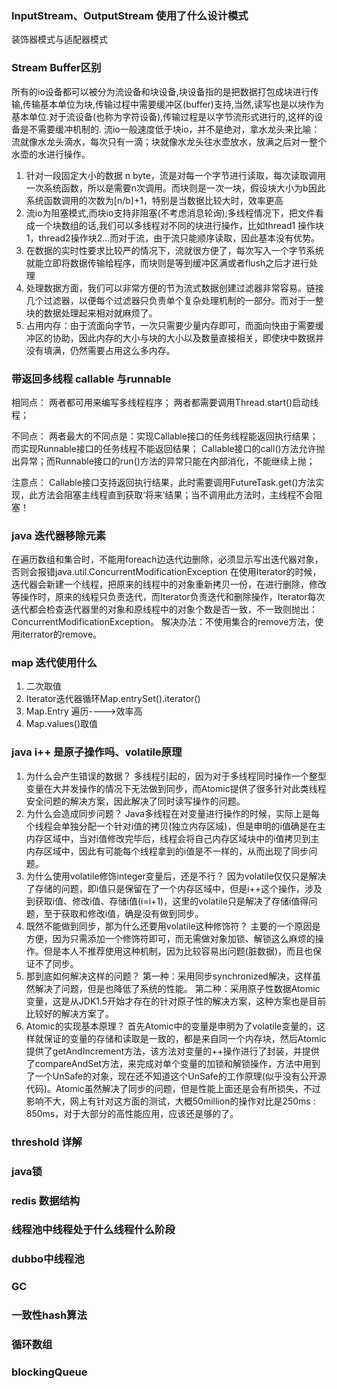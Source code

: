 
### InputStream、OutputStream 使用了什么设计模式
装饰器模式与适配器模式

### Stream Buffer区别
所有的io设备都可以被分为流设备和块设备,块设备指的是把数据打包成块进行传输,传输基本单位为块,传输过程中需要缓冲区(buffer)支持,当然,读写也是以块作为基本单位.对于流设备(也称为字符设备),传输过程是以字节流形式进行的,这样的设备是不需要缓冲机制的.
流io一般速度低于块io，并不是绝对，拿水龙头来比喻：流就像水龙头滴水，每次只有一滴；块就像水龙头往水壶放水，放满之后对一整个水壶的水进行操作。
1. 针对一段固定大小的数据 n byte，流是对每一个字节进行读取，每次读取调用一次系统函数，所以是需要n次调用。而块则是一次一块，假设块大小为b因此系统函数调用的次数为[n/b]+1，特别是当数据比较大时，效率更高
2. 流io为阻塞模式,而块io支持非阻塞(不考虑消息轮询);多线程情况下，把文件看成一个块数组的话,我们可以多线程对不同的块进行操作，比如thread1 操作块1，thread2操作块2...而对于流，由于流只能顺序读取，因此基本没有优势。
3. 在数据的实时性要求比较严的情况下，流就很方便了，每次写入一个字节系统就能立即将数据传输给程序，而块则是等到缓冲区满或者flush之后才进行处理
4. 处理数据方面，我们可以非常方便的节为流式数据创建过滤器非常容易。链接几个过滤器，以便每个过滤器只负责单个复杂处理机制的一部分。而对于一整块的数据处理起来相对就麻烦了。
5. 占用内存：由于流面向字节，一次只需要少量内存即可，而面向快由于需要缓冲区的协助，因此内存的大小与块的大小以及数量直接相关，即使块中数据并没有填满，仍然需要占用这么多内存。

### 带返回多线程 callable 与runnable
相同点：
两者都可用来编写多线程程序；
两者都需要调用Thread.start()启动线程；

不同点：
两者最大的不同点是：实现Callable接口的任务线程能返回执行结果；而实现Runnable接口的任务线程不能返回结果；
Callable接口的call()方法允许抛出异常；而Runnable接口的run()方法的异常只能在内部消化，不能继续上抛；

注意点：
Callable接口支持返回执行结果，此时需要调用FutureTask.get()方法实现，此方法会阻塞主线程直到获取‘将来’结果；当不调用此方法时，主线程不会阻塞！

### java 迭代器移除元素
在遍历数组和集合时，不能用foreach边迭代边删除，必须显示写出迭代器对象，否则会报错java.util.ConcurrentModificationException
在使用Iterator的时候，迭代器会新建一个线程，把原来的线程中的对象重新拷贝一份，在进行删除，修改等操作时，原来的线程只负责迭代，而Iterator负责迭代和删除操作，Iterator每次迭代都会检查迭代器里的对象和原线程中的对象个数是否一致，不一致则抛出：ConcurrentModificationException。
解决办法：不使用集合的remove方法，使用iterrator的remove。

### map 迭代使用什么
1. 二次取值
2. Iterator迭代器循环Map.entrySet().iterator()
3. Map.Entry 遍历---->效率高
4. Map.values()取值

### java i++ 是原子操作吗、volatile原理
1. 为什么会产生错误的数据？
多线程引起的，因为对于多线程同时操作一个整型变量在大并发操作的情况下无法做到同步，而Atomic提供了很多针对此类线程安全问题的解决方案，因此解决了同时读写操作的问题。
2. 为什么会造成同步问题？
Java多线程在对变量进行操作的时候，实际上是每个线程会单独分配一个针对i值的拷贝(独立内存区域)，但是申明的i值确是在主内存区域中，当对i值修改完毕后，线程会将自己内存区域块中的i值拷贝到主内存区域中，因此有可能每个线程拿到的i值是不一样的，从而出现了同步问题。
3. 为什么使用volatile修饰integer变量后，还是不行？
因为volatile仅仅只是解决了存储的问题，即i值只是保留在了一个内存区域中，但是i++这个操作，涉及到获取i值、修改i值、存储i值(i=i+1)，这里的volatile只是解决了存储i值得问题，至于获取和修改i值，确是没有做到同步。
4. 既然不能做到同步，那为什么还要用volatile这种修饰符？
主要的一个原因是方便，因为只需添加一个修饰符即可，而无需做对象加锁、解锁这么麻烦的操作。但是本人不推荐使用这种机制，因为比较容易出问题(脏数据)，而且也保证不了同步。
5. 那到底如何解决这样的问题？
第一种：采用同步synchronized解决，这样虽然解决了问题，但是也降低了系统的性能。
第二种：采用原子性数据Atomic变量，这是从JDK1.5开始才存在的针对原子性的解决方案，这种方案也是目前比较好的解决方案了。
6. Atomic的实现基本原理？
首先Atomic中的变量是申明为了volatile变量的，这样就保证的变量的存储和读取是一致的，都是来自同一个内存块，然后Atomic提供了getAndIncrement方法，该方法对变量的++操作进行了封装，并提供了compareAndSet方法，来完成对单个变量的加锁和解锁操作，方法中用到了一个UnSafe的对象，现在还不知道这个UnSafe的工作原理(似乎没有公开源代码)。Atomic虽然解决了同步的问题，但是性能上面还是会有所损失，不过影响不大，网上有针对这方面的测试，大概50million的操作对比是250ms : 850ms，对于大部分的高性能应用，应该还是够的了。

### threshold 详解
### java锁
### redis 数据结构
### 线程池中线程处于什么线程什么阶段
### dubbo中线程池
### GC
### 一致性hash算法
### 循环数组
### blockingQueue
